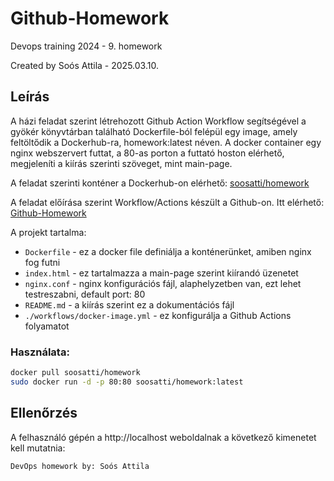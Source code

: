 # Github-Homework
Devops training 2024 - 9. homework


Created by Soós Attila - 2025.03.10.

## Leírás  
A házi feladat szerint létrehozott Github Action Workflow segítségével a gyökér könyvtárban található Dockerfile-ból felépül egy image, amely feltöltődik a Dockerhub-ra, homework:latest néven.
A docker container egy nginx webszervert futtat, a 80-as porton a futtató hoston elérhető, megjeleníti a kiírás szerinti szöveget, mint main-page.


A feladat szerinti konténer a Dockerhub-on elérhető: [soosatti/homework](https://hub.docker.com/repository/docker/soosatti/homework/general)

A feladat előírása szerint Workflow/Actions készült a Github-on. Itt elérhető: [Github-Homework](https://github.com/soosatti/Github-Homework/)

A projekt tartalma:
  * `Dockerfile`  - ez a docker file definiálja a konténerünket, amiben nginx fog futni
  * `index.html`  - ez tartalmazza a main-page szerint kiírandó üzenetet
  * `nginx.conf`  - nginx konfigurációs fájl, alaphelyzetben van, ezt lehet testreszabni, default port: 80
  * `README.md`   - a kiírás szerint ez a dokumentációs fájl
  * `./workflows/docker-image.yml` - ez konfigurálja a Github Actions folyamatot

### Használata:  
```bash
docker pull soosatti/homework
sudo docker run -d -p 80:80 soosatti/homework:latest
```
   
## Ellenőrzés

A felhasználó gépén a http://localhost weboldalnak a következő kimenetet kell mutatnia:
 
```
DevOps homework by: Soós Attila
```
